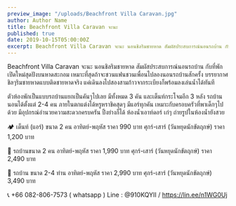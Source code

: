 ```yaml
---
preview_image: "/uploads/Beachfront Villa Caravan.jpg"
author: Author Name
title: Beachfront Villa Caravan จะนะ
published: true
date: 2019-10-15T05:00:00Z
excerpt: Beachfront Villa Caravan จะนะ นอนชิลริมชายหาด สัมผัสประสบการณ์นอนรถบ้าน กับที่พักเปิดใหม่สุดปังบนหาดสะกอม เหมาะที่สุดถ้าจะชวนแฟนชวนเพื่อนไปลองนอนรถบ้านสักครั้ง บรรยากาศชิลๆริมชายหาดแบบติดชายหาดจริง แค่เดินลงไปสองสามก้าวจากระเบียงก็พร้อมลงเล่นน้ำได้ทันที 
---
```



  Beachfront Villa Caravan จะนะ นอนชิลริมชายหาด สัมผัสประสบการณ์นอนรถบ้าน กับที่พักเปิดใหม่สุดปังบนหาดสะกอม เหมาะที่สุดถ้าจะชวนแฟนชวนเพื่อนไปลองนอนรถบ้านสักครั้ง บรรยากาศชิลๆริมชายหาดแบบติดชายหาดจริง แค่เดินลงไปสองสามก้าวจากระเบียงก็พร้อมลงเล่นน้ำได้ทันที

   ตัวห้องพักเป็นแบบรถบ้านแยกเป็นคันๆไปเลย มีทั้งหมด 3 คัน และเต็นท์กระโจมอีก 3 หลัง รถบ้านนอนได้ตั้งแต่ 2-4 คน ภายในตกแต่งได้หรูหราชิคสุดๆ มีแอร์ทุกคัน เหมาะกับครอบครัวที่พาเด็กๆไปด้วย มีอุปกรณ์อำนวยความสะดวกครบครัน ปิ้งย่างก็ได้ ห้องน้ำเอาท์ดอร์ เก๋ๆ ถ่ายรูปในห้องน้ำยังสวย
   
🏕 เต็นท์ (แอร์) ขนาด 2 คน
อาทิตย์-พฤหัส ราคา 990 บาท
ศุกร์-เสาร์ (วันหยุดนักขัตฤกษ์) ราคา 1,200 บาท

🚐 รถบ้านขนาด 2 คน
อาทิตย์-พฤหัส ราคา 1,990 บาท
ศุกร์-เสาร์ (วันหยุดนักขัตฤกษ์) ราคา 2,490 บาท

🚐 รถบ้าน ขนาด 2-4 ท่าน
อาทิตย์-พฤหัส ราคา 2,990 บาท
ศุกร์-เสาร์ (วันหยุดนักขัตฤกษ์) 3,490 บาท

📞 +66 082-806-7573 ( whatsapp )
Line : @910KQYII / https://lin.ee/n1WG0Uj
